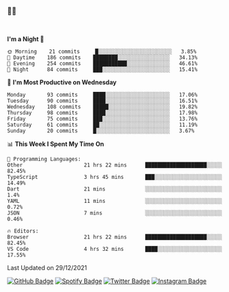 ### 🤙🍺

<!-- <a href="https://github-readme-stats.vercel.app/api?username=hzak2xx&count_private=true&show_icons=true&theme=dracula">
  <img align="center" src="https://github-readme-stats.vercel.app/api?username=hzak2xx&count_private=true&show_icons=true&theme=dracula" />
</a>
</br> -->
</br>

<!--START_SECTION:waka-->
**I'm a Night 🦉** 

```text
🌞 Morning    21 commits     █░░░░░░░░░░░░░░░░░░░░░░░░   3.85% 
🌆 Daytime    186 commits    ████████░░░░░░░░░░░░░░░░░   34.13% 
🌃 Evening    254 commits    ███████████░░░░░░░░░░░░░░   46.61% 
🌙 Night      84 commits     ███░░░░░░░░░░░░░░░░░░░░░░   15.41%

```
📅 **I'm Most Productive on Wednesday** 

```text
Monday       93 commits     ████░░░░░░░░░░░░░░░░░░░░░   17.06% 
Tuesday      90 commits     ████░░░░░░░░░░░░░░░░░░░░░   16.51% 
Wednesday    108 commits    █████░░░░░░░░░░░░░░░░░░░░   19.82% 
Thursday     98 commits     ████░░░░░░░░░░░░░░░░░░░░░   17.98% 
Friday       75 commits     ███░░░░░░░░░░░░░░░░░░░░░░   13.76% 
Saturday     61 commits     ██░░░░░░░░░░░░░░░░░░░░░░░   11.19% 
Sunday       20 commits     █░░░░░░░░░░░░░░░░░░░░░░░░   3.67%

```


📊 **This Week I Spent My Time On** 

```text
💬 Programming Languages: 
Other                    21 hrs 22 mins      ████████████████████░░░░░   82.45% 
TypeScript               3 hrs 45 mins       ███░░░░░░░░░░░░░░░░░░░░░░   14.49% 
Dart                     21 mins             ░░░░░░░░░░░░░░░░░░░░░░░░░   1.4% 
YAML                     11 mins             ░░░░░░░░░░░░░░░░░░░░░░░░░   0.72% 
JSON                     7 mins              ░░░░░░░░░░░░░░░░░░░░░░░░░   0.46%

🔥 Editors: 
Browser                  21 hrs 22 mins      ████████████████████░░░░░   82.45% 
VS Code                  4 hrs 32 mins       ████░░░░░░░░░░░░░░░░░░░░░   17.55%

```


 Last Updated on 29/12/2021
<!--END_SECTION:waka-->

[![GitHub Badge](https://img.shields.io/badge/GitHub-100000?style=for-the-badge&logo=github&logoColor=white)](https://github.com/hzak2xx)
[![Spotify Badge](https://img.shields.io/badge/Spotify-1ED760?&style=for-the-badge&logo=spotify&logoColor=white)](https://open.spotify.com/user/uf90s6sbbh75a1mt44clkhkvf)
[![Twitter Badge](https://img.shields.io/badge/Twitter-1DA1F2?style=for-the-badge&logo=twitter&logoColor=white)](https://twitter.com/hzak2xx)
[![Instagram Badge](https://img.shields.io/badge/Instagram-E4405F?style=for-the-badge&logo=instagram&logoColor=white)](https://www.instagram.com/hzak2xx/)
